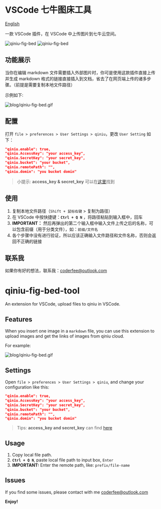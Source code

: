 # VSCode 七牛图床工具

[English](https://github.com/coderfe/qiniu-fig-bed#qiniu-fig-bed-tool)

一款 VSCode 插件，在 VSCode 中上传图片到七牛云空间。

![qiniu-fig-bed](http://vsmarketplacebadge.apphb.com/version/coderfee.qiniu-fig-bed.svg)  ![qiniu-fig-bed](http://vsmarketplacebadge.apphb.com/installs/coderfee.qiniu-fig-bed.svg)

## 功能展示

当你在编辑 markdown 文件需要插入外部图片时，你可是使用这款插件直接上传并生成 markdown 格式的链接直接插入到文档，省去了在网页端上传的诸多步骤。（前提是需要复制本地文件路径）

示例如下:

![blog/qiniu-fig-bed.gif](http://oaz5uxplb.bkt.clouddn.com/blog/qiniu-fig-bed.gif)

## 配置

打开 `file > preferences > User Settings > qiniu`，更改 `User Setting` 如下：

```json
"qiniu.enable": true,
"qiniu.AccessKey": "your access_key",
"qiniu.SecretKey": "your secret_key",
"qiniu.bucket": "your bucket",
"qiniu.remotePath": "",
"qiniu.domin": "you bucket domin"
```

> 小提示: **access\_key & secret\_key** 可以在[这里](https://portal.qiniu.com/user/key)找到

## 使用

1. 复制本地文件路径（`Shift + 鼠标右键` > 复制为路径）
2. 在 VSCode 中按快捷键：**`Ctrl + Q N`** ，将路径粘贴到输入框中，回车
3. **IMPORTANT：** 然后再弹出的第二个输入框中输入文件上传之后的名称，可以包含前缀（用于分类文件），如：`前缀/文件名`
4. 各个步骤中没有进行验证，所以应该正确输入文件路径和文件名称，否则会返回不正确的链接

## 联系我

如果你有好的想法，联系我：<a href="mailto:coderfee@outlook.com">coderfee@outlook.com</a>


# qiniu-fig-bed-tool

An extension for VSCode, upload files to qiniu in VSCode.

## Features

When you insert one image in a `markdown` file, you can use this extension to upload images and get the links of images from qiniu cloud.

For example:

![blog/qiniu-fig-bed.gif](http://oaz5uxplb.bkt.clouddn.com/blog/qiniu-fig-bed.gif)

## Settings

Open `file > preferences > User Settings > qiniu`, and change your configuration like this:

```json
"qiniu.enable": true,
"qiniu.AccessKey": "your access_key",
"qiniu.SecretKey": "your secret_key",
"qiniu.bucket": "your bucket",
"qiniu.remotePath": "",
"qiniu.domin": "you bucket domin"
```

> Tips: **access\_key and secret\_key** can find [here](https://portal.qiniu.com/user/key)

## Usage

1. Copy local file path.
2. **`Ctrl + Q N`**, paste local file path to input box, `Enter`
3. **IMPORTANT:** Enter the remote path, like: `prefix/file-name`

## Issues

If you find some issues, please contact with me <a href="mailto:coderfee@outlook.com">coderfee@outlook.com</a>

**Enjoy!**